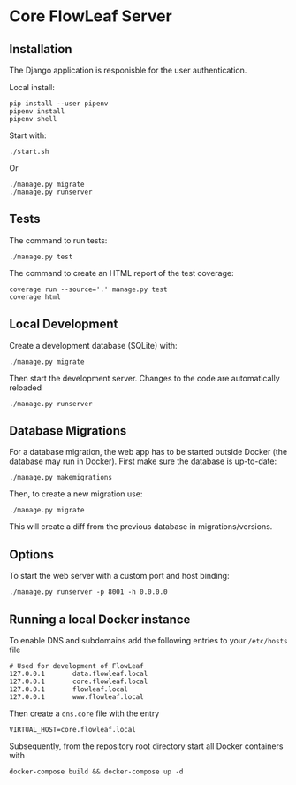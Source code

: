 # Core FlowLeaf Server

## Installation

The Django application is responisble for the user authentication.

Local install:

    pip install --user pipenv
    pipenv install
    pipenv shell

Start with:

    ./start.sh

Or

    ./manage.py migrate
    ./manage.py runserver

## Tests

The command to run tests:

    ./manage.py test

The command to create an HTML report of the test coverage:

    coverage run --source='.' manage.py test
    coverage html

## Local Development

Create a development database (SQLite) with:

    ./manage.py migrate

Then start the development server. Changes to the code are automatically reloaded

    ./manage.py runserver

## Database Migrations

For a database migration, the web app has to be started outside Docker (the database may run in Docker). First make sure the database is up-to-date:

    ./manage.py makemigrations

Then, to create a new migration use:

    ./manage.py migrate

This will create a diff from the previous database in migrations/versions.

## Options

To start the web server with a custom port and host binding:

    ./manage.py runserver -p 8001 -h 0.0.0.0

## Running a local Docker instance

To enable DNS and subdomains add the following entries to your `/etc/hosts` file

    # Used for development of FlowLeaf
    127.0.0.1       data.flowleaf.local
    127.0.0.1       core.flowleaf.local
    127.0.0.1       flowleaf.local
    127.0.0.1       www.flowleaf.local

Then create a `dns.core` file with the entry

    VIRTUAL_HOST=core.flowleaf.local

Subsequently, from the repository root directory start all Docker containers with

    docker-compose build && docker-compose up -d

